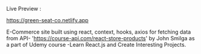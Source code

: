 Live Preview :

https://green-seat-co.netlify.app

E-Commerce site built using react, context, hooks, axios for fetching data from API- 'https://course-api.com/react-store-products' by John Smilga as a part of Udemy  course -Learn React.js and Create Interesting Projects.
